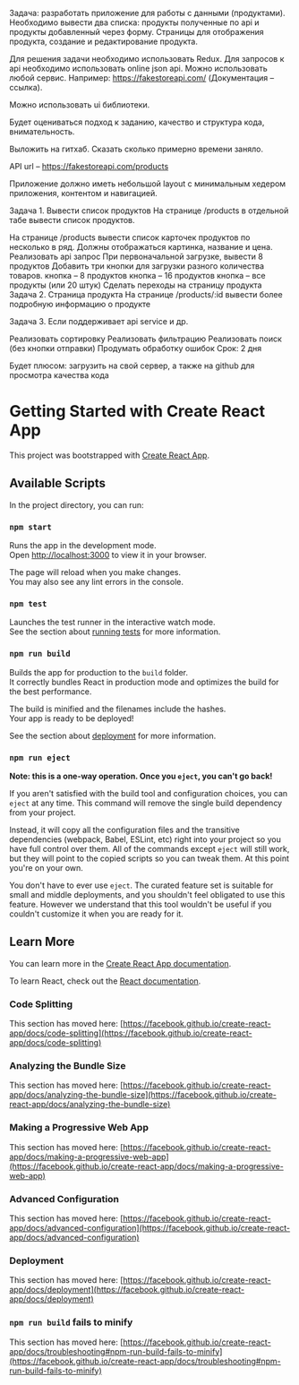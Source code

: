 Задача: разработать приложение для работы с данными (продуктами). Необходимо вывести два списка: продукты полученные по api и продукты добавленный через форму. Страницы для отображения продукта, создание и редактирование продукта.

Для решения задачи необходимо использовать Redux. Для запросов к api необходимо использовать online json api. Можно использовать любой сервис. Например: https://fakestoreapi.com/ (Документация – ссылка).

Можно использовать ui библиотеки.

Будет оцениваться подход к заданию, качество и структура кода, внимательность.

Выложить на гитхаб. Сказать сколько примерно времени заняло.

API url – https://fakestoreapi.com/products

Приложение должно иметь небольшой layout с минимальным хедером приложения, контентом и навигацией.

Задача 1. Вывести список продуктов
На странице /products в отдельной табе вывести список продуктов.

На странице /products вывести список карточек продуктов по несколько в ряд. Должны отображаться картинка, название и цена.
Реализовать api запрос
При первоначальной загрузке, вывести 8 продуктов
Добавить три кнопки для загрузки разного количества товаров.
кнопка – 8 продуктов
кнопка – 16 продуктов
кнопка – все продукты (или 20 штук)
Сделать переходы на страницу продукта
Задача 2. Страница продукта
На странице /products/:id вывести более подробную информацию о продукте

Задача 3.
Если поддерживает api service и др.

Реализовать сортировку
Реализовать фильтрацию
Реализовать поиск (без кнопки отправки)
Продумать обработку ошибок
Срок: 2 дня

Будет плюсом: загрузить на свой сервер, а также на github для просмотра качества кода

# Getting Started with Create React App

This project was bootstrapped with [Create React App](https://github.com/facebook/create-react-app).

## Available Scripts

In the project directory, you can run:

### `npm start`

Runs the app in the development mode.\
Open [http://localhost:3000](http://localhost:3000) to view it in your browser.

The page will reload when you make changes.\
You may also see any lint errors in the console.

### `npm test`

Launches the test runner in the interactive watch mode.\
See the section about [running tests](https://facebook.github.io/create-react-app/docs/running-tests) for more information.

### `npm run build`

Builds the app for production to the `build` folder.\
It correctly bundles React in production mode and optimizes the build for the best performance.

The build is minified and the filenames include the hashes.\
Your app is ready to be deployed!

See the section about [deployment](https://facebook.github.io/create-react-app/docs/deployment) for more information.

### `npm run eject`

**Note: this is a one-way operation. Once you `eject`, you can't go back!**

If you aren't satisfied with the build tool and configuration choices, you can `eject` at any time. This command will remove the single build dependency from your project.

Instead, it will copy all the configuration files and the transitive dependencies (webpack, Babel, ESLint, etc) right into your project so you have full control over them. All of the commands except `eject` will still work, but they will point to the copied scripts so you can tweak them. At this point you're on your own.

You don't have to ever use `eject`. The curated feature set is suitable for small and middle deployments, and you shouldn't feel obligated to use this feature. However we understand that this tool wouldn't be useful if you couldn't customize it when you are ready for it.

## Learn More

You can learn more in the [Create React App documentation](https://facebook.github.io/create-react-app/docs/getting-started).

To learn React, check out the [React documentation](https://reactjs.org/).

### Code Splitting

This section has moved here: [https://facebook.github.io/create-react-app/docs/code-splitting](https://facebook.github.io/create-react-app/docs/code-splitting)

### Analyzing the Bundle Size

This section has moved here: [https://facebook.github.io/create-react-app/docs/analyzing-the-bundle-size](https://facebook.github.io/create-react-app/docs/analyzing-the-bundle-size)

### Making a Progressive Web App

This section has moved here: [https://facebook.github.io/create-react-app/docs/making-a-progressive-web-app](https://facebook.github.io/create-react-app/docs/making-a-progressive-web-app)

### Advanced Configuration

This section has moved here: [https://facebook.github.io/create-react-app/docs/advanced-configuration](https://facebook.github.io/create-react-app/docs/advanced-configuration)

### Deployment

This section has moved here: [https://facebook.github.io/create-react-app/docs/deployment](https://facebook.github.io/create-react-app/docs/deployment)

### `npm run build` fails to minify

This section has moved here: [https://facebook.github.io/create-react-app/docs/troubleshooting#npm-run-build-fails-to-minify](https://facebook.github.io/create-react-app/docs/troubleshooting#npm-run-build-fails-to-minify)
